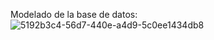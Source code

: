 Modelado de la base de datos:
![5192b3c4-56d7-440e-a4d9-5c0ee1434db8](https://github.com/user-attachments/assets/be827e51-ecad-4acd-ab3f-aa37b09914fd)
